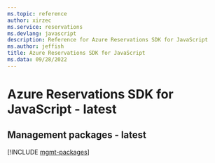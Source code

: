 ```yaml
---
ms.topic: reference
author: xirzec
ms.service: reservations
ms.devlang: javascript
description: Reference for Azure Reservations SDK for JavaScript
ms.author: jeffish
title: Azure Reservations SDK for JavaScript
ms.data: 09/28/2022
---
```

# Azure Reservations SDK for JavaScript - latest

## Management packages - latest
[!INCLUDE [mgmt-packages](reservations-mgmt-index.md)]